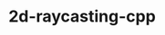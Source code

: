 ---
layout: page
title: 2d-raycasting-cpp
description: raycasting using cpp and raylib. 
img: 2d-raycasting-cpp.jpg
importance: 1
category: fun
---